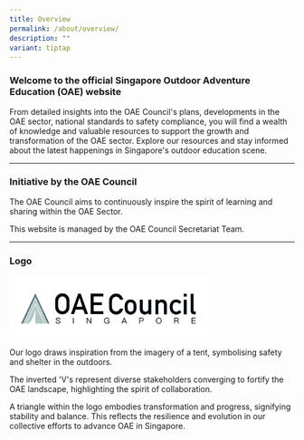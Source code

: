 ```yaml
---
title: Overview
permalink: /about/overview/
description: ""
variant: tiptap
---
```

<h3><strong>Welcome to the official Singapore Outdoor Adventure Education (OAE) website</strong></h3>
<p>From detailed insights into the OAE Council's plans, developments in the
OAE sector, national standards to safety compliance, you will find a wealth
of knowledge and valuable resources to support the growth and transformation
of the OAE sector. Explore our resources and stay informed about the latest
happenings in Singapore's outdoor education scene.</p>
<hr>
<h3>Initiative by the OAE Council</h3>
<p>The OAE Council aims to continuously inspire the spirit of learning and
sharing within the OAE Sector.</p>
<p>This website is managed by the OAE Council Secretariat Team.</p>
<hr>
<h3>Logo</h3>
<div class="isomer-image-wrapper">
<img style="width: 70%;" height="auto" width="100%" alt="The word OAE Council Singapore with depicted with a tent like image as the Council's logo" src="/images/sharper_logo.png">
</div>
<p>Our logo draws inspiration from the imagery of a tent, symbolising safety
and shelter in the outdoors.</p>
<p>The inverted 'V's represent diverse stakeholders converging to fortify
the OAE landscape, highlighting the spirit of collaboration.</p>
<p>A triangle within the logo embodies transformation and progress, signifying
stability and balance. This reflects the resilience and evolution in our
collective efforts to advance OAE in Singapore.</p>
<p></p>